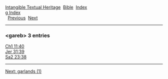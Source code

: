 [Intangible Textual Heritage](../../index)  [Bible](../index) 
[Index](index)   
[g Index](_g_)  
  [Previous](c04630)  [Next](c04632) 

------------------------------------------------------------------------

### &lt;gareb&gt; 3 entries

[Ch1 11:40](../kjv/ch1011.htm#040)  
[Jer 31:39](../kjv/jer031.htm#039)  
[Sa2 23:38](../kjv/sa2023.htm#038)  

------------------------------------------------------------------------

[Next: garlands (1)](c04632)
